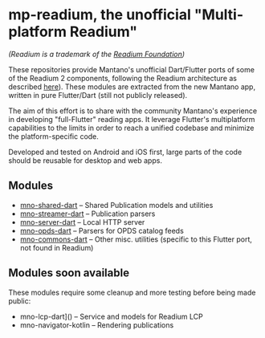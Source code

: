 # mp-readium, the unofficial "Multi-platform Readium"

*(Readium is a trademark of the [Readium Foundation](https://readium.org/))*

These repositories provide Mantano's unofficial Dart/Flutter ports of some of the Readium 2 components, following the Readium architecture as described [here](https://github.com/readium/architecture)). These modules are extracted from the new Mantano app, written in pure Flutter/Dart (still not publicly released).

The aim of this effort is to share with the community Mantano's experience in developing "full-Flutter" reading apps. It leverage Flutter's multiplatform capabilities to the limits in order to reach a unified codebase and minimize the platform-specific code. 

Developed and tested on Android and iOS first, large parts of the code should be reusable for desktop and web apps.

## Modules

* [mno-shared-dart](mno_shared_dart) – Shared Publication models and utilities
* [mno-streamer-dart]() – Publication parsers
* [mno-server-dart]() – Local HTTP server
* [mno-opds-dart]() – Parsers for OPDS catalog feeds
* [mno-commons-dart]() – Other misc. utilities (specific to this Flutter port, not found in Readium)

## Modules soon available

These modules require some cleanup and more testing before being made public:

* mno-lcp-dart]() – Service and models for Readium LCP
* mno-navigator-kotlin – Rendering publications
